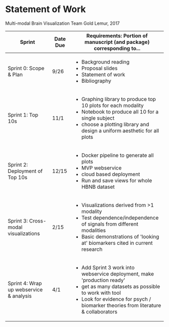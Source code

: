 # Statement of Work

Multi-modal Brain Visualization
Team Gold Lemur, 2017

| Sprint   | Date Due | Requirements: Portion of manuscript (and package) corresponding to... |
|---|---|---|
| Sprint 0: Scope & Plan | 9/26 | <ul><li>Background reading</li>  <li>Proposal slides</li>  <li>Statement of work</li> <li>Bibliography</li></ul> |
| Sprint 1: Top 10s | 11/1 | <ul><li>Graphing library to produce top 10 plots for each modality</li><li>Notebook to produce all 10 for a single subject</li><li>choose a plotting library and design a uniform aesthetic for all plots</li></ul>  |
| Sprint 2: Deployment of Top 10s | 12/15  | <ul><li>Docker pipeline to generate all plots</li><li>MVP webservice</li><li>cloud based deployment</li><li>Run and save views for whole HBNB dataset</li></ul>  |
| Sprint 3: Cross-modal visualizations | 2/15   | <ul><li>Visualizations derived from >1 modality</li><li>Test dependence/independence of signals from different modalities</li><li>Basic demonstrations of 'looking at' biomarkers cited in current research</li></ul> |
| Sprint 4: Wrap up webservice & analysis | 4/1 | <ul><li>Add Sprint 3 work into webservice deployment, make 'production ready'</li><li>get as many datasets as possible to work with tool</li><li>Look for evidence for psych / biomarker theories from literature & collaborators</li></ul> |
